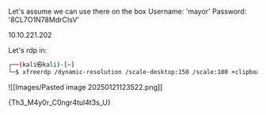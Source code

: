 
Let's assume we can use there on the box
Username: 'mayor'
Password: '8CL7O1N78MdrCIsV'

10.10.221.202

Let's rdp in:
```sh
┌──(kali㉿kali)-[~]
└─$ xfreerdp /dynamic-resolution /scale-desktop:150 /scale:100 +clipboard /cert:ignore /tls-seclevel:0 /v:10.10.221.202 /u:'mayor' /p:'8CL7O1N78MdrCIsV'
```

![[Images/Pasted image 20250121123522.png]]

{Th3_M4y0r_C0ngr4tul4t3s_U}
